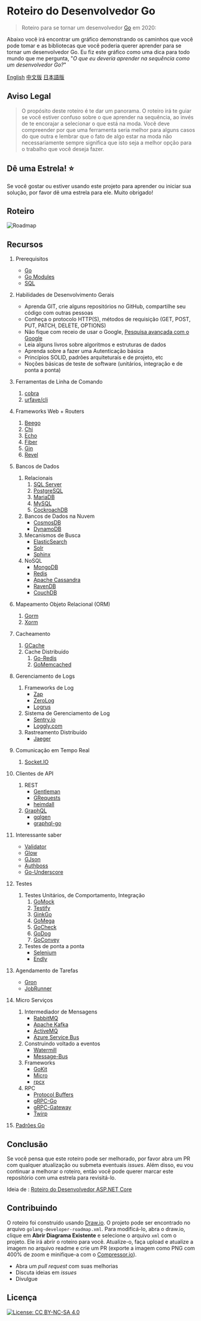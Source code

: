 # Roteiro do Desenvolvedor Go

> Roteiro para se tornar um desenvolvedor [Go](https://golang.org/) em 2020:

Abaixo você irá encontrar um gráfico demonstrando os caminhos que você pode tomar e as bibliotecas que você poderia querer aprender para se tornar um desenvolvedor Go. Eu fiz este gráfico como uma dica para todo mundo que me pergunta, "*O que eu deveria aprender na sequência como um desenvolvedor Go?*"

[English](../../ReadMe.md)
[中文版](../zh-CN/ReadMe-zh-CN.md)
[日本語版](../ja-JP/ReadMe-ja-JP.md)

## Aviso Legal

> O propósito deste roteiro é te dar um panorama. O roteiro irá te guiar se você estiver confuso sobre o que aprender na sequência, ao invés de te encorajar a selecionar o que está na moda. Você deve compreender por que uma ferramenta seria melhor para alguns casos do que outra e lembrar que o fato de algo estar na moda não necessariamente sempre significa que isto seja a melhor opção para o trabalho que você deseja fazer.

## Dê uma Estrela! :star:

Se você gostar ou estiver usando este projeto para aprender ou iniciar sua solução, por favor dê uma estrela para ele. Muito obrigado!

## Roteiro

![Roadmap](./golang-developer-roadmap-pt-BR.png)

## Recursos

1. Prerequisitos

   - [Go](https://golangbot.com/)
   - [Go Modules](https://blog.golang.org/using-go-modules)
   - [SQL](https://www.w3schools.com/sql/default.asp)

2. Habilidades de Desenvolvimento Gerais

   - Aprenda GIT, crie alguns repositórios no GitHub, compartilhe seu código com outras pessoas
   - Conheça o protocolo HTTP(S), métodos de requisição (GET, POST, PUT, PATCH, DELETE, OPTIONS)
   - Não fique com receio de usar o Google, [Pesquisa avançada com o Google](http://www.powersearchingwithgoogle.com/)
   - Leia alguns livros sobre algoritmos e estruturas de dados
   - Aprenda sobre a fazer uma Autenticação básica
   - Princípios SOLID, padrões arquiteturais e de projeto, etc
   - Noções básicas de teste de software (unitários, integração e de ponta a ponta)

3. Ferramentas de Linha de Comando
   1. [cobra](https://github.com/spf13/cobra)
   2. [urfave/cli](https://github.com/urfave/cli)

4. Frameworks Web + Routers

   1. [Beego](https://github.com/astaxie/beego)
   2. [Chi](https://github.com/go-chi/chi)
   3. [Echo](https://github.com/labstack/echo)
   4. [Fiber](https://github.com/gofiber/fiber)
   5. [Gin](https://github.com/gin-gonic/gin)
   6. [Revel](https://github.com/revel/revel)

5. Bancos de Dados

   1. Relacionais
      1. [SQL Server](https://www.microsoft.com/en-us/sql-server/sql-server-2017)
      2. [PostgreSQL](https://www.postgresql.org/)
      3. [MariaDB](https://mariadb.org/)
      4. [MySQL](https://www.mysql.com/)
      5. [CockroachDB](https://www.cockroachlabs.com/) 
   2. Bancos de Dados na Nuvem
      - [CosmosDB](https://docs.microsoft.com/en-us/azure/cosmos-db)
      - [DynamoDB](https://aws.amazon.com/dynamodb/)
   3. Mecanismos de Busca
      - [ElasticSearch](https://www.elastic.co/)
      - [Solr](http://lucene.apache.org/solr/)
      - [Sphinx](http://sphinxsearch.com/)
   4. NoSQL
      - [MongoDB](https://www.mongodb.com/)
      - [Redis](https://redis.io/)
      - [Apache Cassandra](http://cassandra.apache.org/)
      - [RavenDB](https://github.com/ravendb/ravendb)
      - [CouchDB](http://couchdb.apache.org/)

6. Mapeamento Objeto Relacional (ORM)

   1. [Gorm](https://github.com/go-gorm/gorm)
   2. [Xorm](https://github.com/go-xorm/xorm)

7. Cacheamento

   1. [GCache](https://github.com/bluele/gcache)
   2. Cache Distribuído
      1. [Go-Redis](https://github.com/go-redis/redis)
      2. [GoMemcached](https://github.com/bradfitz/gomemcache)

8. Gerenciamento de Logs

   1. Frameworks de Log
      - [Zap](https://github.com/uber-go/zap)
      - [ZeroLog](https://github.com/rs/zerolog)
      - [Logrus](https://github.com/sirupsen/logrus)
   2. Sistema de Gerenciamento de Log
      - [Sentry.io](http://sentry.io)
      - [Loggly.com](https://loggly.com)
   3. Rastreamento Distribuído
      - [Jaeger](https://www.jaegertracing.io/)

9. Comunicação em Tempo Real
   1. [Socket.IO](https://socket.io/)

10. Clientes de API

    1. REST
       - [Gentleman](https://github.com/h2non/gentleman)
       - [GRequests](https://github.com/kennethreitz/grequests)
       - [heimdall](https://github.com/heimdal/heimdal)
    2. [GraphQL](https://graphql.org/)
       - [gqlgen](https://github.com/99designs/gqlgen)
       - [graphql-go](https://github.com/graph-gophers/graphql-go)

11. Interessante saber

    - [Validator](https://github.com/go-playground/validator)
    - [Glow](https://github.com/pytorch/glow)
    - [GJson](https://github.com/tidwall/gjson)
    - [Authboss](https://github.com/volatiletech/authboss)
    - [Go-Underscore](https://github.com/ahl5esoft/golang-underscore)

12. Testes

    1. Testes Unitários, de Comportamento, Integração
       1. [GoMock](https://github.com/golang/mock)
       2. [Testify](https://github.com/stretchr/testify)
       3. [GinkGo](https://github.com/onsi/ginkgo)
       4. [GoMega](https://github.com/onsi/gomega)
       5. [GoCheck](https://github.com/go-check/check)
       6. [GoDog](https://github.com/DATA-DOG/godog)
       7. [GoConvey](https://github.com/smartystreets/goconvey)
    2. Testes de ponta a ponta
       - [Selenium](https://github.com/tebeka/selenium)
       - [Endly](https://github.com/viant/endly)

13. Agendamento de Tarefas

    - [Gron](https://github.com/roylee0704/gron)
    - [JobRunner](https://github.com/bamzi/jobrunner)

14. Micro Serviços

    1. Intermediador de Mensagens
       - [RabbitMQ](https://www.rabbitmq.com/tutorials/tutorial-one-go.html)
       - [Apache Kafka](https://kafka.apache.org/)
       - [ActiveMQ](https://github.com/apache/activemq)
       - [Azure Service Bus](https://docs.microsoft.com/en-us/azure/service-bus-messaging/service-bus-messaging-overview)
    2. Construindo voltado a eventos
       - [Watermill](https://github.com/ThreeDotsLabs/watermill)
       - [Message-Bus](https://github.com/vardius/message-bus)
    3. Frameworks
         - [GoKit](https://github.com/go-kit/kit)
         - [Micro](https://github.com/micro/go-micro)
         - [rpcx](https://github.com/smallnest/rpcx)
    4. RPC
         - [Protocol Buffers](https://github.com/protocolbuffers/protobuf)
         - [gRPC-Go](https://github.com/grpc/grpc-go)
         - [gRPC-Gateway](https://github.com/grpc-ecosystem/grpc-gateway)
         - [Twirp](https://github.com/twitchtv/twirp)

15. [Padrões Go](https://github.com/tmrts/go-patterns)

## Conclusão

Se você pensa que este roteiro pode ser melhorado, por favor abra um PR com qualquer atualização ou submeta eventuais *issues*. Além disso, eu vou continuar a melhorar o roteiro, então você pode querer marcar este repositório com uma estrela para revisitá-lo.

Ideia de : [Roteiro do Desenvolvedor ASP.NET Core](https://github.com/MoienTajik/AspNetCore-Developer-Roadmap)

## Contribuindo

O roteiro foi construído usando [Draw.io](https://www.draw.io/). O projeto pode ser encontrado no arquivo `golang-developer-roadmap.xml`. Para modificá-lo, abra o draw.io, clique em **Abrir Diagrama Existente** e selecione o arquivo `xml` com o projeto. Ele irá abrir o roteiro para você. Atualize-o, faça upload e atualize a imagem no arquivo readme e crie um PR (exporte a imagem como PNG com 400% de zoom e minifique-a com o [Compressor.io](https://compressor.io/compress)).

- Abra um *pull request* com suas melhorias
- Discuta ideias em *issues*
- Divulgue

## Licença

[![License: CC BY-NC-SA 4.0](https://img.shields.io/badge/License-CC%20BY--NC--SA%204.0-lightgrey.svg)](https://creativecommons.org/licenses/by-nc-sa/4.0/)
